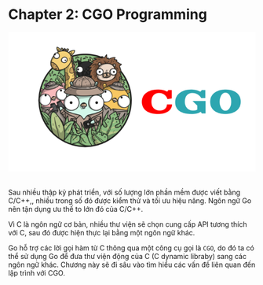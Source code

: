 # Chapter 2: CGO Programming

<div align="center">
	<img src="../images/ch2.png">
	<br/>
	<span align="center">
		<i></i>
	</span>
</div>
<br/>

Sau nhiều thập kỷ phát triển, với số lượng lớn phần mềm được viết bằng C/C++,, nhiều trong số đó được kiểm thử và tối ưu hiệu năng. Ngôn ngữ Go nên tận dụng ưu thế to lớn đó của C/C++.

Vì C là ngôn ngữ cơ bản, nhiều thư viện sẽ chọn cung cấp API tương thích với C, sau đó được hiện thực lại bằng một ngôn ngữ khác.

Go hỗ trợ các lời gọi hàm từ C thông qua một công cụ gọi là `CGO`, do đó ta có thể sử dụng Go để đưa thư viện động của C (C dynamic libraby) sang các ngôn ngữ khác. Chương này sẽ đi sâu vào tìm hiểu các vấn đề liên quan đến lập trình với CGO.
